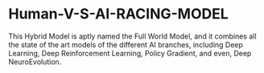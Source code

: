 # Human-V-S-AI-RACING-MODEL
This Hybrid Model is aptly named the Full World Model, and it combines all the state of the art models of the different AI branches, including Deep Learning, Deep Reinforcement Learning, Policy Gradient, and even, Deep NeuroEvolution.
